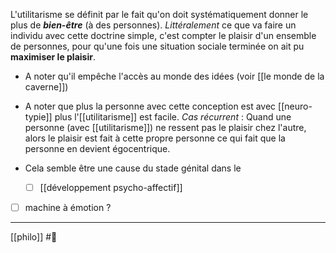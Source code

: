 L'utilitarisme se définit par le fait qu'on doit systématiquement donner le plus de ***bien-être*** (à des personnes). 
*Littéralement* ce que va faire un individu avec cette doctrine simple, c'est compter le plaisir d'un ensemble de personnes, pour qu'une fois une situation sociale terminée on ait pu **maximiser le plaisir**.

- A noter qu'il empêche l'accès au monde des idées (voir [[le monde de la caverne]])

- A noter que plus la personne avec cette conception est avec [[neuro-typie]] plus l'[[utilitarisme]] est facile.
		*Cas récurrent* : Quand une personne (avec [[utilitarisme]]) ne ressent pas le plaisir chez l'autre, alors le plaisir est fait à cette propre personne ce qui fait que la personne en devient égocentrique.

- Cela semble être une cause du stade génital dans le
	- [ ] [[développement psycho-affectif]]

- [ ] machine à émotion ?

---
[[philo]] #🌱 